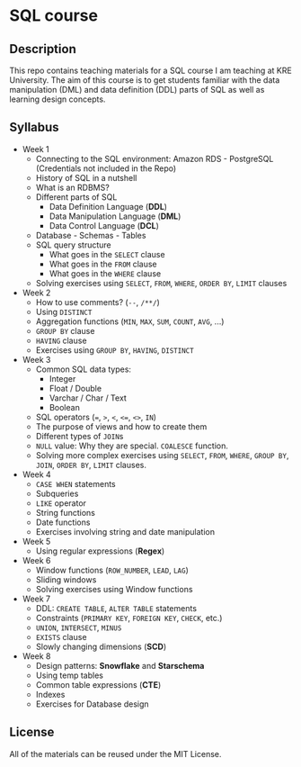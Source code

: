 # SQL course

## Description
This repo contains teaching materials for a SQL course I am teaching at KRE University. The aim of this course is to get students familiar with the data manipulation (DML) and data definition (DDL) parts of SQL as well as learning design concepts.

## Syllabus

- Week 1
  - Connecting to the SQL environment: Amazon RDS - PostgreSQL (Credentials not included in the Repo)
  - History of SQL in a nutshell
  - What is an RDBMS?
  - Different parts of SQL
    - Data Definition Language (**DDL**)
    - Data Manipulation Language (**DML**)
    - Data Control Language (**DCL**)
  - Database - Schemas - Tables
  - SQL query structure
    - What goes in the `SELECT` clause
    - What goes in the `FROM` clause
    - What goes in the `WHERE` clause
  - Solving exercises using `SELECT`, `FROM`, `WHERE`, `ORDER BY`, `LIMIT` clauses
- Week 2
  - How to use comments? (`--`, `/**/`)
  - Using `DISTINCT`
  - Aggregation functions (`MIN`, `MAX`, `SUM`, `COUNT`, `AVG`, ...)
  - `GROUP BY` clause
  - `HAVING` clause
  - Exercises using `GROUP BY`, `HAVING`, `DISTINCT`
- Week 3
  - Common SQL data types:
    - Integer
    - Float / Double
    - Varchar / Char / Text
    - Boolean
  - SQL operators (`=`, `>`, `<`, `<=`, `<>`, `IN`)
  - The purpose of views and how to create them
  - Different types of `JOIN`s
  - `NULL` value: Why they are special. `COALESCE` function.
  - Solving more complex exercises using `SELECT`, `FROM`, `WHERE`, `GROUP BY`, `JOIN`, `ORDER BY`, `LIMIT` clauses.
- Week 4
  - `CASE WHEN` statements
  - Subqueries
  - `LIKE` operator
  - String functions
  - Date functions
  - Exercises involving string and date manipulation
- Week 5
  - Using regular expressions (**Regex**)
- Week 6
  - Window functions (`ROW_NUMBER`, `LEAD`, `LAG`)
  - Sliding windows
  - Solving exercises using Window functions
- Week 7
  - DDL: `CREATE TABLE`, `ALTER TABLE` statements
  - Constraints (`PRIMARY KEY`, `FOREIGN KEY`, `CHECK`, etc.)
  - `UNION`, `INTERSECT`, `MINUS`
  - `EXISTS` clause
  - Slowly changing dimensions (**SCD**)
- Week 8
  - Design patterns: **Snowflake** and **Starschema**
  - Using temp tables
  - Common table expressions (**CTE**)
  - Indexes
  - Exercises for Database design

## License
All of the materials can be reused under the MIT License.
